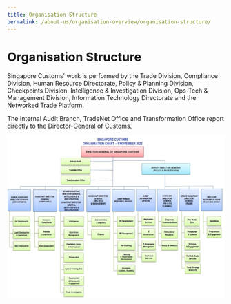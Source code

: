 ```yaml
---
title: Organisation Structure
permalink: /about-us/organisation-overview/organisation-structure/
---
```

# Organisation Structure

Singapore Customs' work is performed by the Trade Division, Compliance Division, Human Resource Directorate, Policy & Planning Division, Checkpoints Division, Intelligence & Investigation Division, Ops-Tech & Management Division, Information Technology Directorate and the Networked Trade Platform.

The Internal Audit Branch, TradeNet Office and Transformation Office report directly to the Director-General of Customs.

![Organisation Structure](/images/about-us/Customs%20Org%20Chart%20(Internet)%20-%201%20Nov%202022.jpg)
